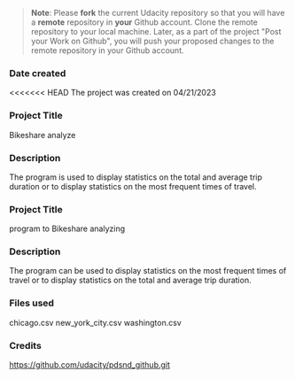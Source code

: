 >**Note**: Please **fork** the current Udacity repository so that you will have a **remote** repository in **your** Github account. Clone the remote repository to your local machine. Later, as a part of the project "Post your Work on Github", you will push your proposed changes to the remote repository in your Github account.


### Date created
<<<<<<< HEAD
The project was created on 04/21/2023

### Project Title
Bikeshare analyze

### Description
The program is used to display statistics on the total and average trip duration or to display statistics on the most frequent times of travel.

### Project Title
program to Bikeshare analyzing

### Description
The program can be used to display statistics on the most frequent times of travel or to display statistics on the total and average trip duration.

### Files used
chicago.csv
new_york_city.csv
washington.csv

### Credits
https://github.com/udacity/pdsnd_github.git


